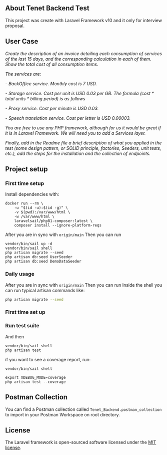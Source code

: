 
## About Tenet Backend Test
This project was create with Laravel Framework v10 and it only for interview proposal.

## User Case

*Create the description of an invoice detailing each consumption of services of the last 15 days, and the corresponding calculation in each of them. Show the total cost of all consumption items*.


*The services are:*

*- BackOffice service. Monthly cost is 7 USD.*

*- Storage service. Cost per unit is USD 0.03 per GB. The formula (cost * total units * billing period) is as follows*

*- Proxy service. Cost per minute is USD 0.03.*

*- Speech translation service. Cost per letter is USD 0.00003.*

*You are free to use any PHP framework, although for us it would be great if it is in Laravel Framework. We will need you to add a Services layer.*


*Finally, add in the Readme file a brief description of what you applied in the test (some design pattern, or SOLID principle, factories, Seeders, unit tests, etc.), add the steps for the installation and the collection of endpoints.*

## Project setup

### First time setup
Install dependencies with:
```shell
docker run --rm \
    -u "$(id -u):$(id -g)" \
    -v $(pwd):/var/www/html \
    -w /var/www/html \
    laravelsail/php81-composer:latest \
    composer install --ignore-platform-reqs
```

After you are in sync with `origin/main` Then you can run
```shell
vendor/bin/sail up -d
vendor/bin/sail shell
php artisan migrate --seed
php artisan db:seed UserSeeder
php artisan db:seed DemoDataSeeder
```
### Daily usage
After you are in sync with `origin/main` Then you can run
Inside the shell you can run typical artisan commands like:
```sh
php artisan migrate --seed
```

### First time set up
### Run test suite
And then
```shell
vendor/bin/sail shell
php artisan test
```

if you want to see a coverage report, run:
```shell
vendor/bin/sail shell

export XDEBUG_MODE=coverage
php artisan test --coverage
```

## Postman Collection
You can find a Postman collection called `Tenet_Backend.postman_collection` to import in your Postman Workspace on root directory.

## License

The Laravel framework is open-sourced software licensed under the [MIT license](https://opensource.org/licenses/MIT).
